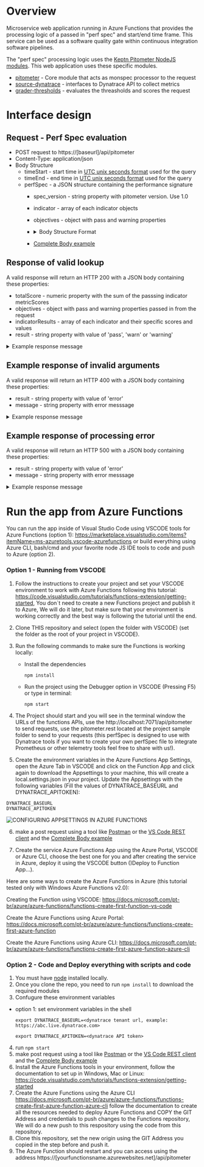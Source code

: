# Overview

Microservice web application running in Azure Functions that provides the processing logic of a passed in "perf spec" and start/end time frame. This service can be used as a software quality gate within continuous integration software pipelines. 

The "perf spec" processing logic uses the [Keptn Pitometer NodeJS modules](https://github.com/keptn/pitometer). This web application uses these specific modules.
* [pitometer](https://github.com/pitometer/pitometer) - Core module that acts as monspec processor to the request
* [source-dynatrace](https://github.com/pitometer/source-dynatrace) - interfaces to Dynatrace API to collect metrics
* [grader-thresholds](https://github.com/pitometer/grader-thresholds) - evaluates the threasholds and scores the request

# Interface design

## Request - Perf Spec evaluation
* POST request to https://[baseurl]/api/pitometer
* Content-Type: application/json
* Body Structure
  * timeStart - start time in [UTC unix seconds format](https://cloud.google.com/dataprep/docs/html/UNIXTIME-Function_57344718) used for the query
  * timeEnd - end time in [UTC unix seconds format](https://cloud.google.com/dataprep/docs/html/UNIXTIME-Function_57344718) used for the query
  * perfSpec - a JSON structure containing the performance signature
    * spec_version - string property with pitometer version.  Use 1.0
    * indicator - array of each indicator objects
    * objectives - object with pass and warning properties
    * <details><summary>Body Structure Format</summary>

        ```
        {
            "timeStart": 1551398400,
            "timeEnd": 1555027200,
            "perfSpec": {
                "spec_version": "1.0",
                "indicators": [ { <Indicator object 1> } ],
                "objectives": {
                    "pass": 100,
                    "warning": 50
                }
            }
        }
        ```

        </details>

    * [Complete Body example](samples/pitometer.rest)


## Response of valid lookup

A valid response will return an HTTP 200 with a JSON body containing these properties:
* totalScore - numeric property with the sum of the passsing indicator metricScores
* objectives - object with pass and warning properties passed in from the request
* indicatorResults - array of each indicator and their specific scores and values
* result - string property with value of 'pass', 'warn' or 'warning'

<details><summary>
Example response message
</summary>

```
{
    "totalScore": 100,
    "objectives": {
        "pass": 100,
        "warning": 50
    },
    "indicatorResults": [
        {
            "id": "P90_ResponseTime_Frontend",
            "violations": [
                {
                    "value": 12773344.5,
                    "key": "SERVICE-CA9FE330E85EE73B",
                    "breach": "upper_critical",
                    "threshold": 4000000
                }]
            ],
            "score": 50
        },
        {
            "id": "AVG_ResponseTime_Frontend",
            "violations": [
                {
                    "value": 4308886.6,
                    "key": "SERVICE-CA9FE330E85EE73B",
                    "breach": "upper_critical",
                    "threshold": 4000000
                }
            ],
            "score": 50
        }
    ],
    "result": "pass"
}
```

</details>

## Example response of invalid arguments

A valid response will return an HTTP 400 with a JSON body containing these properties:
* result - string property with value of 'error'
* message - string property with error messsage

<details><summary>
Example response message
</summary>

```
{
  "status": "error",
  "message": "Missing timeStart. Please check your request body and try again."
}
```
</details>

## Example response of processing error

A valid response will return an HTTP 500 with a JSON body containing these properties:
* result - string property with value of 'error'
* message - string property with error messsage

<details><summary>
Example response message
</summary>

```
{
  "status": "error",
  "message": "The given timeseries id is not configured."
}
```
</details>

# Run the app from Azure Functions

You can run the app inside of Visual Studio Code using VSCODE tools for Azure Functions (option 1): https://marketplace.visualstudio.com/items?itemName=ms-azuretools.vscode-azurefunctions or build everything using Azure CLI, bash/cmd and your favorite node JS IDE tools to code and push to Azure (option 2).

### Option 1 - Running from VSCODE

1. Follow the instructions to create your project and set your VSCODE environment to work with Azure Functions following this tutorial: https://code.visualstudio.com/tutorials/functions-extension/getting-started, You don`t need to create a new Functions project and publish it to Azure, We will do it later, but make sure that your environment is working correctly and the best way is following the tutorial until the end.

2. Clone THIS repository and select (open the folder with VSCODE) (set the folder as the root of your project in VSCODE).

3. Run the following commands to make sure the Functions is working locally:

    * Install the dependencies
        ```
        npm install
        ```
    * Run the project using the Debugger option in VSCODE (Pressing F5) or type in terminal:
        ```
        npm start
        ```
4. The Project should start and you will see in the terminal window the URLs of the functions APIs, use the http://localhost:7071/api/pitometer to send requests, use the pitometer.rest located at the project sample folder to send to your requests (this perfSpec is designed to use with Dynatrace tools if you want to create your own perfSpec file to integrate Prometheus or other telemetry tools feel free to share with us!).

5. Create the environment variables in the Azure Functions App Settings, open the Azure Tab in VSCODE and click on the Function App and click again to download the Appsettings to your machine, this will create a local.settings.json in your project. Update the Appsettings with the following variables (Fill the values of DYNATRACE_BASEURL and DYNATRACE_APITOKEN):

```
DYNATRACE_BASEURL
DYNATRACE_APITOKEN
```

![CONFIGURING APPSETTINGS IN AZURE FUNCTIONS]()

6. make a post request using a tool like [Postman](https://www.getpostman.com/downloads/) or the [VS Code REST client](https://marketplace.visualstudio.com/items?itemName=humao.rest-client) and the [Complete Body example](samples/pitometer.rest)

7. Create the service Azure Functions App using the Azure Portal, VSCODE or Azure CLI, choose the best one for you and after creating the service in Azure, deploy it using the VSCODE button ()Deploy to Function App...).

Here are some ways to create the Azure Functions in Azure (this tutorial tested only with Windows Azure Functions v2.0):

Creating the Function using VSCODE: https://docs.microsoft.com/pt-br/azure/azure-functions/functions-create-first-function-vs-code

Create the Azure Functions using Azure Portal: https://docs.microsoft.com/pt-br/azure/azure-functions/functions-create-first-azure-function 

Create the Azure Functions using Azure CLI: https://docs.microsoft.com/pt-br/azure/azure-functions/functions-create-first-azure-function-azure-cli 

### Option 2 - Code and Deploy everything with scripts and code

1. You must have [node](https://nodejs.org/en/download/) installed locally.
2. Once you clone the repo, you need to run ```npm install``` to download the required modules
3. Confugure these environment variables
  * option 1: set environment variables in the shell
    ```
    export DYNATRACE_BASEURL=<dynatrace tenant url, example: https://abc.live.dynatrace.com>

    export DYNATRACE_APITOKEN=<dynatrace API token>
    ```
4. run ```npm start```
5. make post request using a tool like [Postman](https://www.getpostman.com/downloads/) or the [VS Code REST client](https://marketplace.visualstudio.com/items?itemName=humao.rest-client) and the [Complete Body example](samples/pitometer.rest)
6. Install the Azure Functions tools in your environment, follow the documentation to set up in Windows, Mac or Linux: https://code.visualstudio.com/tutorials/functions-extension/getting-started 
7. Create the Azure Functions using the Azure CLI https://docs.microsoft.com/pt-br/azure/azure-functions/functions-create-first-azure-function-azure-cli follow the documentation to create all the resources needed to deploy Azure Functions and COPY the GIT Address and credentials to push changes to the Functions repository, We will do a new push to this respository using the code from this repository.
8. Clone this repository, set the new origin using the GIT Address you copied in the step before and push it.
9. The Azure Function should restart and you can access using the  address https://[yourfunctionsname.azurewebsites.net]/api/pitometer

